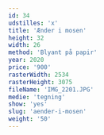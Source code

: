 ```yaml
---
id: 34
udstilles: 'x'
title: 'Ænder i mosen'
height: 32
width: 26
method: 'Blyant på papir'
year: 2020
price: '900'
rasterWidth: 2534
rasterHeight: 3075
fileName: 'IMG_2201.JPG'
medie: 'tegning'
show: 'yes'
slug: 'aender-i-mosen'
weight: '50'
---
```

